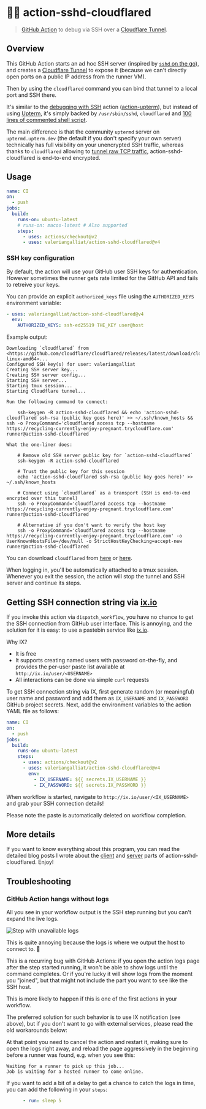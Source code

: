 # 👩‍💻 action-sshd-cloudflared

> [GitHub Action] to debug via SSH over a [Cloudflare Tunnel].

[GitHub Action]: https://github.com/features/actions
[Cloudflare Tunnel]: https://developers.cloudflare.com/cloudflare-one/connections/connect-apps/

## Overview

This GitHub Action starts an ad hoc SSH server (inspired by
[`sshd` on the go](https://github.com/valeriangalliat/sshd-on-the-go)),
and creates a [Cloudflare Tunnel] to expose it (because we can't
directly open ports on a public IP address from the runner VM).

Then by using the `cloudflared` command you can bind that tunnel to a
local port and SSH there.

It's similar to the [debugging with
SSH](https://github.com/marketplace/actions/debugging-with-ssh) action
([action-upterm](https://github.com/lhotari/action-upterm)), but instead
of using [Upterm](https://upterm.dev/), it's simply backed by
`/usr/sbin/sshd`, `cloudflared` and [100 lines of commented shell script](setup-ssh).

The main difference is that the community `uptermd` server on
`uptermd.upterm.dev` (the default if you don't specify your own server)
technically has full visibility on your unencrypted SSH traffic,
whereas thanks to `cloudflared` allowing to [tunnel raw TCP traffic](https://developers.cloudflare.com/cloudflare-one/applications/non-http/arbitrary-tcp/),
action-sshd-cloudflared is end-to-end encrypted.

## Usage

```yaml
name: CI
on:
  - push
jobs:
  build:
    runs-on: ubuntu-latest
    # runs-on: macos-latest # Also supported
    steps:
      - uses: actions/checkout@v2
      - uses: valeriangalliat/action-sshd-cloudflared@v4
```

### SSH key configuration

By default, the action will use your GitHub user SSH keys for authentication.
However sometimes the runner gets rate limited for the GitHub API and fails to
retreive your keys.

You can provide an explicit `authorized_keys` file using the `AUTHORIZED_KEYS`
environment variable:

```yaml
- uses: valeriangalliat/action-sshd-cloudflared@v4
  env:
    AUTHORIZED_KEYS: ssh-ed25519 THE_KEY user@host
```

Example output:

```
Downloading `cloudflared` from <https://github.com/cloudflare/cloudflared/releases/latest/download/cloudflared-linux-amd64>...
Configured SSH key(s) for user: valeriangalliat
Creating SSH server key...
Creating SSH server config...
Starting SSH server...
Starting tmux session...
Starting Cloudflare tunnel...

Run the following command to connect:

    ssh-keygen -R action-sshd-cloudflared && echo 'action-sshd-cloudflared ssh-rsa (public key goes here)' >> ~/.ssh/known_hosts && ssh -o ProxyCommand='cloudflared access tcp --hostname https://recycling-currently-enjoy-pregnant.trycloudflare.com' runner@action-sshd-cloudflared

What the one-liner does:

    # Remove old SSH server public key for `action-sshd-cloudflared`
    ssh-keygen -R action-sshd-cloudflared

    # Trust the public key for this session
    echo 'action-sshd-cloudflared ssh-rsa (public key goes here)' >> ~/.ssh/known_hosts

    # Connect using `cloudflared` as a transport (SSH is end-to-end encrpted over this tunnel)
    ssh -o ProxyCommand='cloudflared access tcp --hostname https://recycling-currently-enjoy-pregnant.trycloudflare.com' runner@action-sshd-cloudflared

    # Alternative if you don't want to verify the host key
    ssh -o ProxyCommand='cloudflared access tcp --hostname https://recycling-currently-enjoy-pregnant.trycloudflare.com' -o UserKnownHostsFile=/dev/null -o StrictHostKeyChecking=accept-new runner@action-sshd-cloudflared
```

You can download `cloudflared` from
[here](https://developers.cloudflare.com/cloudflare-one/connections/connect-apps/install-and-setup/installation/)
or [here](https://github.com/cloudflare/cloudflared/releases).

When logging in, you'll be automatically attached to a tmux session.
Whenever you exit the session, the action will stop the tunnel and SSH
server and continue its steps.

## Getting SSH connection string via [ix.io](http://ix.io)

If you invoke this action via `dispatch_workflow`, you have no chance to
get the SSH connection from GitHub user interface. This is annoying, and
the solution for it is easy: to use a pastebin service like [ix.io](http://ix.io).

Why IX?

* It is free
* It supports creating named users with password on-the-fly, and
  provides the per-user paste list available at `http://ix.io/user/<USERNAME>`
* All interactions can be done via simple `curl` requests

To get SSH connection string via IX, first generate random (or
meaningful) user name and password and add them as `IX_USERNAME` and
`IX_PASSWORD` GitHub project secrets. Next, add the environment
variables to the action YAML file as follows:

```yaml
name: CI
on:
  - push
jobs:
  build:
    runs-on: ubuntu-latest
    steps:
      - uses: actions/checkout@v2
      - uses: valeriangalliat/action-sshd-cloudflared@v4
        env:
          - IX_USERNAME: ${{ secrets.IX_USERNAME }}
          - IX_PASSWORD: ${{ secrets.IX_PASSWORD }}
```

When workflow is started, navigate to `http://ix.io/user/<IX_USERNAME>` and
grab your SSH connection details!

Please note the paste is automatically deleted on workflow completion.

## More details

If you want to know everything about this program, you can read the
detailed blog posts I wrote about the
[client](https://www.codejam.info/2022/05/debugging-github-actions-workflow-ssh.html)
and
[server](https://www.codejam.info/2022/05/github-action-expose-ssh-server.html)
parts of action-sshd-cloudflared. Enjoy!

## Troubleshooting

### GitHub Action hangs without logs

All you see in your workflow output is the SSH step running but you
can't expand the live logs.

![Step with unavailable logs](img/unavailable-logs.png)

This is quite annoying because the logs is where we output the host to
connect to. 😬

This is a recurring bug with GitHub Actions: if you open the action logs
page after the step started running, it won't be able to show logs until
the command completes. Or if you're lucky it will show logs from the
moment you "joined", but that might not include the part you want to see
like the SSH host.

This is more likely to happen if this is one of the first actions in
your workflow.

The preferred solution for such behavior is to use IX notification (see
above), but if you don't want to go with external services, please read
the old workarounds below:

At that point you need to cancel the action and restart it, making sure
to open the logs right away, and reload the page aggressively in the
beginning before a runner was found, e.g. when you see this:

```
Waiting for a runner to pick up this job...
Job is waiting for a hosted runner to come online.
```

If you want to add a bit of a delay to get a chance to catch the logs in
time, you can add the following in your `steps`:

```yaml
      - run: sleep 5
```
